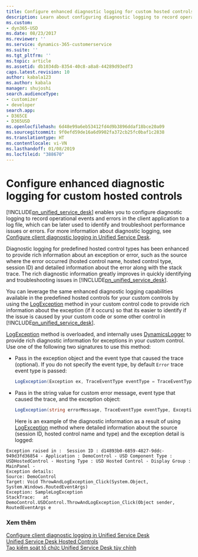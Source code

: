 ```yaml
---
title: Configure enhanced diagnostic logging for custom hosted controls | MicrosoftDocs
description: Learn about configuring diagnostic logging to record operational events and errors in the client application to a log file, which can be later used to identify and troubleshoot performance issues or errors.
ms.custom:
- dyn365-USD
ms.date: 08/23/2017
ms.reviewer: ''
ms.service: dynamics-365-customerservice
ms.suite: ''
ms.tgt_pltfrm: ''
ms.topic: article
ms.assetid: db1034db-8354-40c8-a8a8-44289d93edf3
caps.latest.revision: 10
author: kabala123
ms.author: kabala
manager: shujoshi
search.audienceType:
- customizer
- developer
search.app:
- D365CE
- D365USD
ms.openlocfilehash: 6d48e99a6eb53412fd4d9b3896ddaf18bce20a09
ms.sourcegitcommit: 9f0efd59de16a6d9902fa372cb25fc0baf1c2838
ms.translationtype: HT
ms.contentlocale: vi-VN
ms.lasthandoff: 01/08/2019
ms.locfileid: "388670"
---
```

# <a name="configure-enhanced-diagnostic-logging-for-custom-hosted-controls"></a>Configure enhanced diagnostic logging for custom hosted controls
[!INCLUDE[pn_unified_service_desk](../includes/pn-unified-service-desk.md)] enables you to configure diagnostic logging to record operational events and errors in the client application to a log file, which can be later used to identify and troubleshoot performance issues or errors. For more information about diagnostic logging, see [Configure client diagnostic logging in Unified Service Desk](admin/configure-client-diagnostic-logging-unified-service-desk.md).  
  
Diagnostic logging for predefined hosted control types has been enhanced to provide rich information about an exception or error, such as the source where the error occurred (hosted control name, hosted control type, session ID) and detailed information about the error along with the stack trace. The rich diagnostic information greatly improves in quickly identifying and troubleshooting issues in [!INCLUDE[pn_unified_service_desk](../includes/pn-unified-service-desk.md)].  
  
You can leverage the same enhanced diagnostic logging capabilities available in the predefined hosted controls for your custom controls by using the [LogException](https://docs.microsoft.com/dotnet/api/Microsoft.Crm.UnifiedServiceDesk.Dynamics.DynamicsBaseHostedControl.LogException) method in your custom control code to provide rich information about the exception (if it occurs) so that its easier to identify if the issue is caused by your custom code or some other control in [!INCLUDE[pn_unified_service_desk](../includes/pn-unified-service-desk.md)].  
  
[LogException](https://docs.microsoft.com/dotnet/api/Microsoft.Crm.UnifiedServiceDesk.Dynamics.DynamicsBaseHostedControl.LogException) method is overloaded, and internally uses [DynamicsLogger](https://docs.microsoft.com/dotnet/api/Microsoft.Crm.UnifiedServiceDesk.Dynamics.DynamicsLogger) to provide rich diagnostic information for exceptions in your custom control. Use one of the following two signatures to use this method:  
  
- Pass in the exception object and the event type that caused the trace (optional). If you do not specify the event type, by default `Error` trace event type is passed:  
  
  ```csharp  
  LogException(Exception ex, TraceEventType eventType = TraceEventType.Error);  
  ```  
  
- Pass in the string value for custom error message, event type that caused the trace, and the exception object:  
  
  ```csharp  
  LogException(string errorMessage, TraceEventType eventType, Exception ex);  
  ```  
  
  Here is an example of the diagnostic information as a result of using [LogException](https://docs.microsoft.com/dotnet/api/Microsoft.Crm.UnifiedServiceDesk.Dynamics.DynamicsBaseHostedControl.LogException) method where detailed information about the source (session ID, hosted control name and type) and the exception detail is logged:  
  
```  
Exception raised in :  Session ID : d14893b0-6859-4827-9ddc-949d3fd36854 - Application : DemoControl - USD Component Type : USDHostedControl - Hosting Type : USD Hosted Control - Display Group : MainPanel -   
Exception details:   
Source: DemoControl  
Target: Void ThrowAndLogException_Click(System.Object, System.Windows.RoutedEventArgs)  
Exception: SampleLogException  
StackTrace:   at DemoControl.USDControl.ThrowAndLogException_Click(Object sender, RoutedEventArgs e  
```  
  
### <a name="see-also"></a>Xem thêm  
 [Configure client diagnostic logging in Unified Service Desk](admin/configure-client-diagnostic-logging-unified-service-desk.md)   
 [Unified Service Desk Hosted Controls](../unified-service-desk/unified-service-desk-hosted-controls.md)   
 [Tạo kiểm soát tổ chức Unified Service Desk tùy chỉnh](../unified-service-desk/walkthrough-create-custom-hosted-control-for-unified-service-desk.md)
